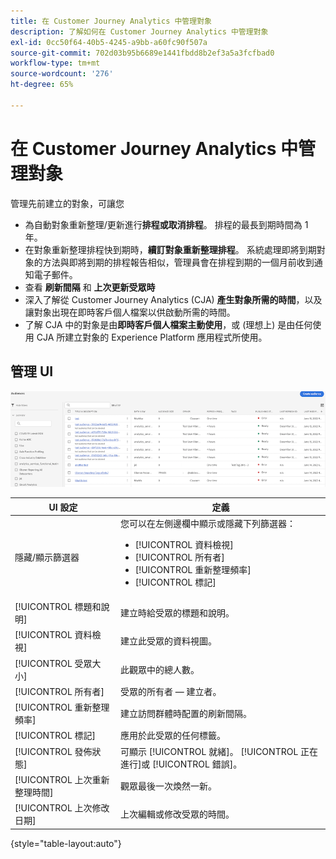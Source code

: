 ```yaml
---
title: 在 Customer Journey Analytics 中管理對象
description: 了解如何在 Customer Journey Analytics 中管理對象
exl-id: 0cc50f64-40b5-4245-a9bb-a60fc90f507a
source-git-commit: 702d03b95b6689e1441fbdd8b2ef3a5a3fcfbad0
workflow-type: tm+mt
source-wordcount: '276'
ht-degree: 65%

---
```


# 在 Customer Journey Analytics 中管理對象

管理先前建立的對象，可讓您

* 為自動對象重新整理/更新進行&#x200B;**排程或取消排程**。 排程的最長到期時間為 1 年。
* 在對象重新整理排程快到期時，**續訂對象重新整理排程**。 系統處理即將到期對象的方法與即將到期的排程報告相似，管理員會在排程到期的一個月前收到通知電子郵件。
* 查看 **刷新間隔** 和 **上次更新受眾時**
* 深入了解從 Customer Journey Analytics (CJA) **產生對象所需的時間**，以及讓對象出現在即時客戶個人檔案以供啟動所需的時間。
* 了解 CJA 中的對象是由&#x200B;**即時客戶個人檔案主動使用**，或 (理想上) 是由任何使用 CJA 所建立對象的 Experience Platform 應用程式所使用。

## 管理 UI

![](assets/manage.png)

| UI 設定 | 定義 |
| --- | --- |
| 隱藏/顯示篩選器 | 您可以在左側邊欄中顯示或隱藏下列篩選器： <ul><li>[!UICONTROL 資料檢視]</li><li>[!UICONTROL 所有者]</li><li>[!UICONTROL 重新整理頻率]</li><li>[!UICONTROL 標記]</li></ul> |
| [!UICONTROL 標題和說明] | 建立時給受眾的標題和說明。 |
| [!UICONTROL 資料檢視] | 建立此受眾的資料視圖。 |
| [!UICONTROL 受眾大小] | 此觀眾中的總人數。 |
| [!UICONTROL 所有者] | 受眾的所有者 — 建立者。 |
| [!UICONTROL 重新整理頻率] | 建立訪問群體時配置的刷新間隔。 |
| [!UICONTROL 標記] | 應用於此受眾的任何標籤。 |
| [!UICONTROL 發佈狀態] | 可顯示 [!UICONTROL 就緒]。 [!UICONTROL 正在進行]或 [!UICONTROL 錯誤]。 |
| [!UICONTROL  上次重新整理時間] | 觀眾最後一次煥然一新。 |
| [!UICONTROL 上次修改日期] | 上次編輯或修改受眾的時間。 |

{style=&quot;table-layout:auto&quot;}
